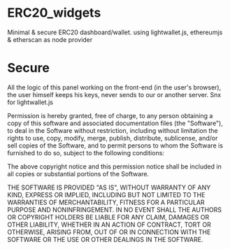 # ERC20_widgets
Minimal &amp; secure ERC20 dashboard/wallet. using lightwallet.js, ethereumjs &amp; etherscan as node provider


# Secure
All the logic of this panel working on the front-end (in the user's browser), the user himself keeps his keys, never sends to our or another server. Snx for lightwallet.js


Permission is hereby granted, free of charge, to any person obtaining a copy of this software and associated documentation files (the "Software"), to deal in the Software without restriction, including without limitation the rights to use, copy, modify, merge, publish, distribute, sublicense, and/or sell copies of the Software, and to permit persons to whom the Software is furnished to do so, subject to the following conditions:

The above copyright notice and this permission notice shall be included in all copies or substantial portions of the Software.

THE SOFTWARE IS PROVIDED "AS IS", WITHOUT WARRANTY OF ANY KIND, EXPRESS OR IMPLIED, INCLUDING BUT NOT LIMITED TO THE WARRANTIES OF MERCHANTABILITY, FITNESS FOR A PARTICULAR PURPOSE AND NONINFRINGEMENT. IN NO EVENT SHALL THE AUTHORS OR COPYRIGHT HOLDERS BE LIABLE FOR ANY CLAIM, DAMAGES OR OTHER LIABILITY, WHETHER IN AN ACTION OF CONTRACT, TORT OR OTHERWISE, ARISING FROM, OUT OF OR IN CONNECTION WITH THE SOFTWARE OR THE USE OR OTHER DEALINGS IN THE SOFTWARE.
